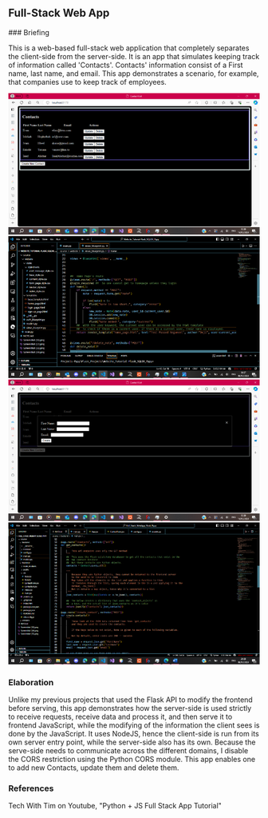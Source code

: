 <h2 class="title">  Full-Stack Web App
</h2>
### Briefing
<p class="briefing">
This is a web-based full-stack web application that completely separates the client-side from the server-side.
It is an app that simulates keeping track of information called 'Contacts'. Contacts' information consist of a First name, last name, and email.
This app demonstrates a scenario, for example, that companies use to keep track of employees.
<br>
<!-- Date Started:  -->
</p>

<div id="main_image">
    <img src="data/PYTHON/fullstack_web_app/resources/fullstack_app_res_1.png"/>
    <img src="data/PYTHON/fullstack_web_app/resources/fullstack_app_code_1.png"/>
    <img src="data/PYTHON/fullstack_web_app/resources/fullstack_app_res_2.png"/>
    <img src="data/PYTHON/fullstack_web_app/resources/fullstack_app_code_2.png"/>
</div>



### Elaboration
<p class="elaboration">
    Unlike my previous projects that used the Flask API to modify the frontend before serving, this app demonstrates how the server-side is used strictly to receive requests, receive data and process it, and then serve it to frontend JavaScript, while the modifying of the information the client sees is done by the JavaScript.
    It uses NodeJS, hence the client-side is run from its own server entry point, while the server-side also has its own.
    Because the serve-side needs to communicate across the different domains, I disable the CORS restriction using the Python CORS module.
    This app enables one to add new Contacts, update them and delete them.
</p>

###  References
<p class="references">
    Tech With Tim on Youtube, "Python + JS Full Stack App Tutorial"
</p>